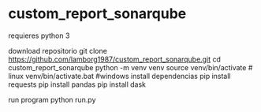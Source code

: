 # custom_report_sonarqube
requieres python 3 

download repositorio
  git clone https://github.com/lamborg1987/custom_report_sonarqube.git
  cd custom_report_sonarqube
  python -m venv venv
  source venv/bin/activate # linux
  venv/bin/activate.bat #windows
install dependencias
  pip install requests
  pip install pandas
  pip install dask

run program
  python run.py 

  
  
